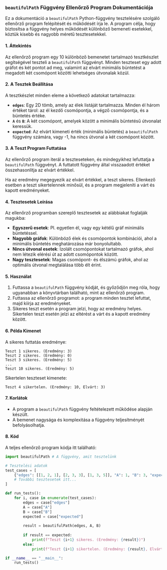 ### `beautifulPath` Függvény Ellenőrző Program Dokumentációja

Ez a dokumentáció a `beautifulPath` Python-függvény tesztelésére szolgáló ellenőrző program felépítését és működését írja le. A program célja, hogy biztosítsa a függvény helyes működését különböző bemeneti esetekkel, köztük kisebb és nagyobb méretű tesztesetekkel.

#### 1. Áttekintés

Az ellenőrző program egy 10 különböző bemenetet tartalmazó tesztkészlet segítségével teszteli a `beautifulPath` függvényt. Minden teszteset egy adott gráfot és két pontot ad meg, valamint az elvárt minimális büntetést a megadott két csomópont közötti lehetséges útvonalak közül.

#### 2. A Tesztek Beállítása

A tesztkészlet minden eleme a következő adatokat tartalmazza:

- **`edges`**: Egy 2D tömb, amely az élek listáját tartalmazza. Minden él három értéket tárol: az él kezdő csomópontja, a végző csomópontja, és a büntetés értéke.
- **`A`** és **`B`**: A két csomópont, amelyek között a minimális büntetésű útvonalat keressük.
- **`expected`**: Az elvárt kimeneti érték (minimális büntetés) a `beautifulPath` függvény számára, vagy -1, ha nincs útvonal a két csomópont között.

#### 3. A Teszt Program Futtatása

Az ellenőrző program iterál a teszteseteken, és mindegyikhez lefuttatja a `beautifulPath` függvényt. A futtatott függvény által visszaadott értéket összehasonlítja az elvárt értékkel.

Ha az eredmény megegyezik az elvárt értékkel, a teszt sikeres. Ellenkező esetben a teszt sikertelennek minősül, és a program megjeleníti a várt és kapott eredményeket.

#### 4. Tesztesetek Leírása

Az ellenőrző programban szereplő tesztesetek az alábbiakat foglalják magukba:

- **Egyszerű esetek**: Pl. egyetlen él, vagy egy kétélű gráf minimális büntetéssel.
- **Nagyobb gráfok**: Különböző élek és csomópontok kombinációi, ahol a minimális büntetés meghatározása már bonyolultabb.
- **Nincs útvonal esetek**: Izolált csomópontokat tartalmazó gráfok, ahol nem létezik elérési út az adott csomópontok között.
- **Nagy tesztesetek**: Magas csomópont- és élszámú gráfok, ahol az optimális útvonal megtalálása több élt érint.

#### 5. Használat

1. Futtassa a `beautifulPath` függvény kódját, és győződjön meg róla, hogy ugyanabban a könyvtárban található, mint az ellenőrző program.
2. Futtassa az ellenőrző programot: a program minden tesztet lefuttat, majd kiírja az eredményeket.
3. Sikeres teszt esetén a program jelzi, hogy az eredmény helyes. Sikertelen teszt esetén jelzi az eltérést a várt és a kapott eredmény között.

#### 6. Példa Kimenet

A sikeres futtatás eredménye:

```
Teszt 1 sikeres. (Eredmény: 3)
Teszt 2 sikeres. (Eredmény: 0)
Teszt 3 sikeres. (Eredmény: 5)
...
Teszt 10 sikeres. (Eredmény: 5)
```

Sikertelen teszteset kimenete:

```
Teszt 4 sikertelen. (Eredmény: 10, Elvárt: 3)
```

#### 7. Korlátok

- A program a `beautifulPath` függvény feltételezett működése alapján készült.
- A bemenet nagysága és komplexitása a függvény teljesítményét befolyásolhatja.

#### 8. Kód

A teljes ellenőrző program kódja itt található:

```python
import beautifulPath # A függvény, amit tesztelünk

# Tesztelési adatok
test_cases = [
    {"edges": [[1, 2, 1], [2, 3, 3], [1, 3, 5]], "A": 1, "B": 3, "expected": 3},
    # További tesztesetek itt...
]

def run_tests():
    for i, case in enumerate(test_cases):
        edges = case["edges"]
        A = case["A"]
        B = case["B"]
        expected = case["expected"]
        
        result = beautifulPath(edges, A, B)
        
        if result == expected:
            print(f"Teszt {i+1} sikeres. (Eredmény: {result})")
        else:
            print(f"Teszt {i+1} sikertelen. (Eredmény: {result}, Elvárt: {expected})")

if __name__ == "__main__":
    run_tests()
```
